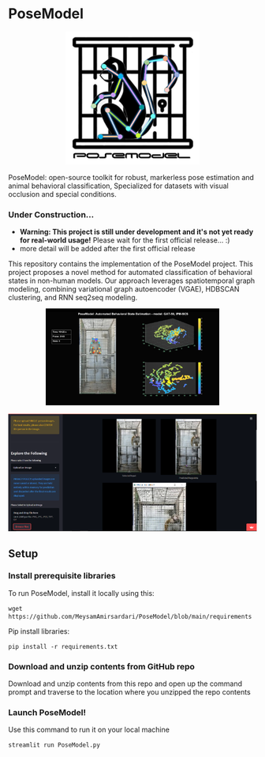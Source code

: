 # PoseModel

<p align="center">
  <img src="https://github.com/MeysamAmirsardari/PoseModel/blob/main/UI/poseModel.jpg" width="270" height="270">
</p>

PoseModel: open-source toolkit for robust, markerless pose estimation and animal behavioral classification, Specialized for datasets with visual occlusion and special conditions.

### Under Construction...
* **Warning: This project is still under development and it's not yet ready for real-world usage!** Please wait for the first official release... :)
* more detail will be added after the first official release

This repository contains the implementation of the PoseModel project. This project proposes a novel method for automated classification of behavioral states in non-human models. Our approach leverages spatiotemporal graph modeling, combining variational graph autoencoder (VGAE), HDBSCAN clustering, and RNN seq2seq modeling.

<p align="center">
  <img src="https://github.com/MeysamAmirsardari/PoseModel/blob/main/UI/pma.jpg" style="max-width: 70%;">
</p>

<p align="center">
  <img src="https://github.com/MeysamAmirsardari/PoseModel/blob/main/UI/sam.png" style="max-width: 270;">
</p>


## Setup
### Install prerequisite libraries

To run PoseModel, install it locally using this:

```
wget https://github.com/MeysamAmirsardari/PoseModel/blob/main/requirements
```

Pip install libraries:
```
pip install -r requirements.txt
```

### Download and unzip contents from GitHub repo
Download and unzip contents from this repo and open up the command prompt and traverse to the location where you unzipped the repo contents

### Launch PoseModel!
Use this command to run it on your local machine
```
streamlit run PoseModel.py
```



